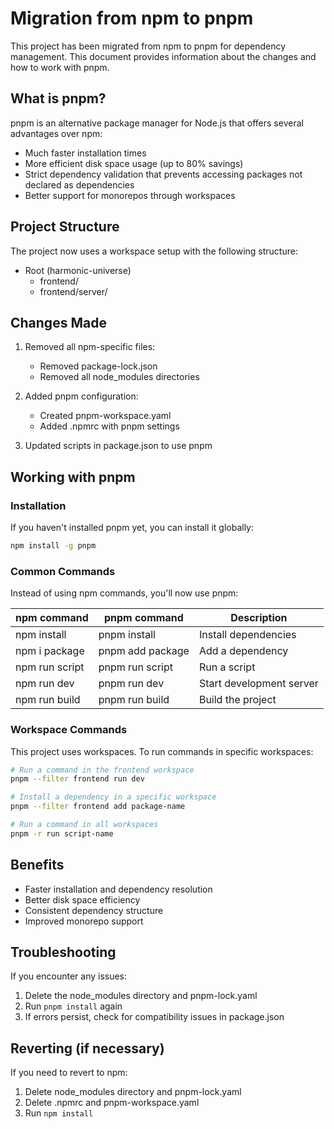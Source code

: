 # Migration from npm to pnpm

This project has been migrated from npm to pnpm for dependency management. This document provides information about the changes and how to work with pnpm.

## What is pnpm?

pnpm is an alternative package manager for Node.js that offers several advantages over npm:

- Much faster installation times
- More efficient disk space usage (up to 80% savings)
- Strict dependency validation that prevents accessing packages not declared as dependencies
- Better support for monorepos through workspaces

## Project Structure

The project now uses a workspace setup with the following structure:

- Root (harmonic-universe)
  - frontend/
  - frontend/server/

## Changes Made

1. Removed all npm-specific files:
   - Removed package-lock.json
   - Removed all node_modules directories

2. Added pnpm configuration:
   - Created pnpm-workspace.yaml
   - Added .npmrc with pnpm settings

3. Updated scripts in package.json to use pnpm

## Working with pnpm

### Installation

If you haven't installed pnpm yet, you can install it globally:

```bash
npm install -g pnpm
```

### Common Commands

Instead of using npm commands, you'll now use pnpm:

| npm command      | pnpm command      | Description                 |
|------------------|-------------------|-----------------------------|
| npm install      | pnpm install      | Install dependencies        |
| npm i package    | pnpm add package  | Add a dependency            |
| npm run script   | pnpm run script   | Run a script                |
| npm run dev      | pnpm run dev      | Start development server    |
| npm run build    | pnpm run build    | Build the project           |

### Workspace Commands

This project uses workspaces. To run commands in specific workspaces:

```bash
# Run a command in the frontend workspace
pnpm --filter frontend run dev

# Install a dependency in a specific workspace
pnpm --filter frontend add package-name

# Run a command in all workspaces
pnpm -r run script-name
```

## Benefits

- Faster installation and dependency resolution
- Better disk space efficiency
- Consistent dependency structure
- Improved monorepo support

## Troubleshooting

If you encounter any issues:

1. Delete the node_modules directory and pnpm-lock.yaml
2. Run `pnpm install` again
3. If errors persist, check for compatibility issues in package.json

## Reverting (if necessary)

If you need to revert to npm:

1. Delete node_modules directory and pnpm-lock.yaml
2. Delete .npmrc and pnpm-workspace.yaml
3. Run `npm install` 